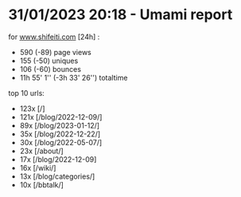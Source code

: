 # 31/01/2023 20:18 - Umami report
for www.shifeiti.com [24h] :

 - 590 (-89) page views
 - 155 (-50) uniques
 - 106 (-60) bounces
 - 11h 55' 1'' (-3h 33' 26'') totaltime


top 10 urls:
 - 123x [/]
 - 121x [/blog/2022-12-09/]
 - 89x [/blog/2023-01-12/]
 - 35x [/blog/2022-12-22/]
 - 30x [/blog/2022-05-07/]
 - 23x [/about/]
 - 17x [/blog/2022-12-09]
 - 16x [/wiki/]
 - 13x [/blog/categories/]
 - 10x [/bbtalk/]


